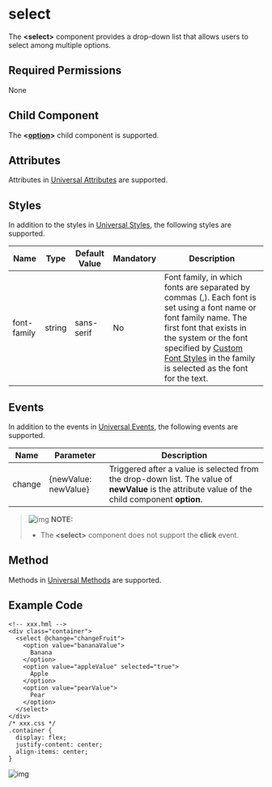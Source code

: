 # select

The **\<select>** component provides a drop-down list that allows users to select among multiple options.

## Required Permissions

None

## Child Component

The **\<[option](js-components-basic-option.md)>** child component is supported.

## Attributes

Attributes in [Universal Attributes](js-components-common-attributes.md) are supported.

## Styles

In addition to the styles in [Universal Styles](js-components-common-styles.md), the following styles are supported.



| Name        | Type   | Default Value | Mandatory | Description                                                  |
| ----------- | ------ | ------------- | --------- | ------------------------------------------------------------ |
| font-family | string | sans-serif    | No        | Font family, in which fonts are separated by commas (,). Each font is set using a font name or font family name. The first font that exists in the system or the font specified by [Custom Font Styles](js-components-common-customizing-font.md) in the family is selected as the font for the text. |

## Events

In addition to the events in [Universal Events](js-components-common-events.md), the following events are supported.



| Name   | Parameter            | Description                                                  |
| ------ | -------------------- | ------------------------------------------------------------ |
| change | {newValue: newValue} | Triggered after a value is selected from the drop-down list. The value of **newValue** is the attribute value of the child component **option**. |

> ![img](https://gitee.com/openharmony/docs/raw/OpenHarmony-3.1-Release/en/application-dev/public_sys-resources/icon-note.gif) **NOTE:**
>
> - The **\<select>** component does not support the **click** event.

## Method

Methods in [Universal Methods](js-components-common-methods.md) are supported.

## Example Code

```
<!-- xxx.hml -->
<div class="container">
  <select @change="changeFruit">
    <option value="bananaValue">
      Banana
    </option>
    <option value="appleValue" selected="true">
      Apple
    </option>
    <option value="pearValue">
      Pear
    </option>
  </select>
</div>
/* xxx.css */
.container {
  display: flex;
  justify-content: center;
  align-items: center;
}
```

![img](https://gitee.com/openharmony/docs/raw/OpenHarmony-3.1-Release/en/application-dev/reference/arkui-js/figures/en-us_image_0000001152588538.png)
